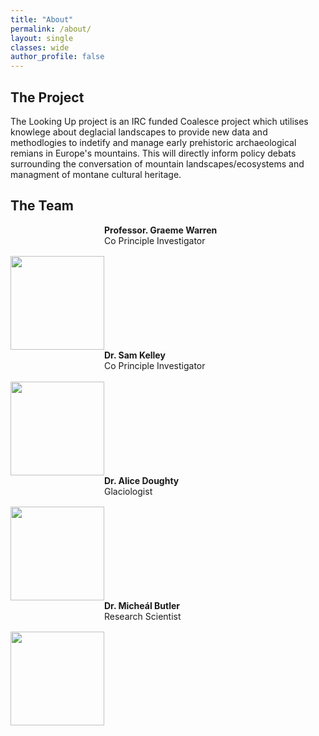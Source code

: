 ```yaml
---
title: "About"
permalink: /about/
layout: single
classes: wide
author_profile: false
---
```


## The Project

The Looking Up project is an IRC funded Coalesce project which utilises knowlege about deglacial landscapes to provide new data and methodlogies to indetify and manage early prehistoric archaeological remians in Europe's mountains. This will directly inform policy debats surrounding the conversation of mountain landscapes/ecosystems and managment of montane cultural heritage.

## The Team

<div style="clear: both;">
  <div style="float: left; margin-right 1em; margin-top: 10%;">
    <img width = "150" height = "150" src="/min-web-template/assets/images/graeme.jpg" alt="">
  </div>
  <div>
    <p style="margin-left 10%"><b>Professor. Graeme Warren</b><br>Co Principle Investigator</p>
  </div>
</div>

<div style="clear: both;">
  <div style="float: left; margin-right 1em; margin-top: 10%;">
    <img width = "150" height = "150" src="/min-web-template/assets/images/sam.jpg" alt="">
  </div>
  <div>
    <p style="margin-left 20%"><b>Dr. Sam Kelley</b><br>Co Principle Investigator</p>
  </div>
</div>

<div style="clear: both;">
  <div style="float: left; margin-right 1em; margin-top: 10%;">
    <img width = "150" height = "150" src="/min-web-template/assets/images/alice.jpg" alt="">
  </div>
  <div>
    <p style="margin-left 30%"><b>Dr. Alice Doughty</b><br>Glaciologist</p>
  </div>
</div>

<div style="clear: both;">
  <div style="float: left; margin-right 1em; margin-top: 10%;">
    <img width = "150" height = "150" src="/min-web-template/assets/images/micheal.jpg" alt="">
  </div>
  <div>
    <p style="margin-left 40%"><b>Dr. Micheál Butler</b><br>Research Scientist</p>
  </div>
</div>

